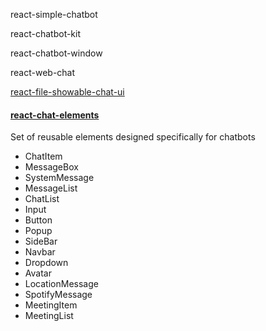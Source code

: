 react-simple-chatbot

react-chatbot-kit

react-chatbot-window

react-web-chat

[react-file-showable-chat-ui](https://www.npmjs.com/package/react-file-showable-chat-ui)


#### [react-chat-elements](https://www.npmjs.com/package/react-chat-elements)
Set of reusable elements designed specifically for chatbots
- ChatItem
- MessageBox
- SystemMessage
- MessageList
- ChatList
- Input
- Button
- Popup
- SideBar
- Navbar
- Dropdown
- Avatar
- LocationMessage
- SpotifyMessage
- MeetingItem
- MeetingList

